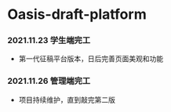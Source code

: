 # Oasis-draft-platform
### 2021.11.23 学生端完工
* 第一代征稿平台版本，日后完善页面美观和功能
### 2021.11.26 管理端完工
* 项目持续维护，直到敲完第二版
